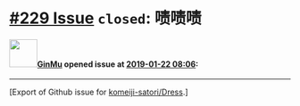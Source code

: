 # [\#229 Issue](https://github.com/komeiji-satori/Dress/issues/229) `closed`: 啧啧啧

#### <img src="https://avatars.githubusercontent.com/u/12183493?u=e1923b48d7fc617b137659a8c0543611064a631e&v=4" width="50">[GinMu](https://github.com/GinMu) opened issue at [2019-01-22 08:06](https://github.com/komeiji-satori/Dress/issues/229):






-------------------------------------------------------------------------------



[Export of Github issue for [komeiji-satori/Dress](https://github.com/komeiji-satori/Dress).]
